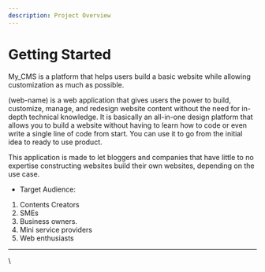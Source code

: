 ```yaml
---
description: Project Overview
---
```


# Getting Started

My\_CMS is a platform that helps users build a basic website while allowing customization as much as possible.

(web-name) is a web application that gives users the power to build, customize, manage, and redesign website content without the need for in-depth technical knowledge. It is basically an all-in-one design platform that allows you to build a website without having to learn how to code or even write a single line of code from start. You  can use it to go from the initial idea to ready to use product.&#x20;

This application is made to let bloggers and companies that have little to no expertise constructing websites build their own websites, depending on the use case.

* Target Audience:

1. Contents Creators
2. SMEs
3. Business owners.
4. Mini service providers
5. Web enthusiasts





****

\




